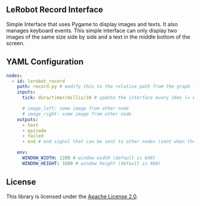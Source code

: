 ## LeRobot Record Interface

Simple Interface that uses Pygame to display images and texts. It also manages keyboard events.
This simple interface can only display two images of the same size side by side and a text in the middle bottom of the
screen.

## YAML Configuration

````YAML
nodes:
  - id: lerobot_record
    path: record.py # modify this to the relative path from the graph file to the client script
    inputs:
      tick: dora/timer/millis/16 # update the interface every 16ms (= 60fps)

      # image_left: some image from other node 
      # image_right: some image from other node
    outputs:
      - text
      - episode
      - failed
      - end # end signal that can be sent to other nodes (sent when the window is closed)

    env:
      WINDOW_WIDTH: 1280 # window width (default is 640) 
      WINDOW_HEIGHT: 1080 # window height (default is 480)
````

## License

This library is licensed under the [Apache License 2.0](../../LICENSE).